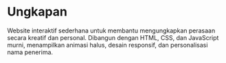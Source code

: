 # Ungkapan
Website interaktif sederhana untuk membantu mengungkapkan perasaan secara kreatif dan personal. Dibangun dengan HTML, CSS, dan JavaScript murni, menampilkan animasi halus, desain responsif, dan personalisasi nama penerima.
